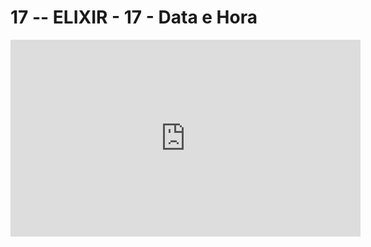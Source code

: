 # 17 -- ELIXIR - 17 - Data e Hora

<iframe 
        width="560" 
        height="315" 
        src="https://www.youtube.com/embed/8nptRFP6ung" 
        title="YouTube video player" 
        frameborder="0" 
        allow="accelerometer; autoplay; clipboard-write; encrypted-media; gyroscope; picture-in-picture" 
        allowfullscreen
        >
</iframe>

